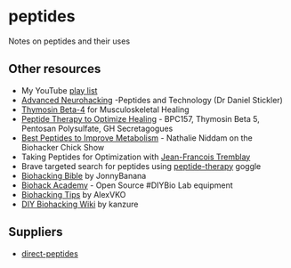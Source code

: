 # peptides
Notes on peptides and their uses

## Other resources
  - My YouTube [play list](https://youtube.com/playlist?list=PLVEKCY5D39b2J8h0hD1rFD_0Wkwrd4mkS)
  - [Advanced Neurohacking](https://youtu.be/aGTD4D0pgsg) -Peptides and Technology (Dr Daniel Stickler)
  - [Thymosin Beta-4](https://youtu.be/YF_UAUE3jsg) for Musculoskeletal Healing
  - [Peptide Therapy to Optimize Healing](https://www.youtube.com/watch?v=Bo0LNCr9BiU) - BPC157, Thymosin Beta 5, Pentosan Polysulfate, GH Secretagogues
  - [Best Peptides to Improve Metabolism](https://www.youtube.com/watch?v=_7DMudRcj1U) - Nathalie Niddam on the Biohacker Chick Show
  - Taking Peptides for Optimization with [Jean-Francois Tremblay](https://www.youtube.com/watch?v=kHlmsRZAP2I)
  - Brave targeted search for peptides using [peptide-therapy](https://search.brave.com/goggles?goggles_id=https%253A%252F%252Fgitlab.com%252F-%252Fsnippets%252F2424522%252Fraw&nav=site) goggle
  - [Biohacking Bible](https://github.com/JonnyBanana/THE-BIOHACKING-BIBLE) by JonnyBanana
  - [Biohack Academy](https://github.com/BioHackAcademy) - Open Source #DIYBio Lab equipment
  - [Biohacking Tips](https://github.com/AlexVKO/Biohacking-tips) by AlexVKO
  - [DIY Biohacking Wiki](https://github.com/kanzure/diyhpluswiki) by kanzure
 
## Suppliers
 - [direct-peptides](https://direct-peptides.com)


